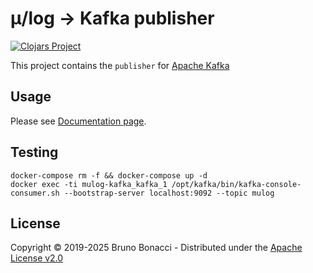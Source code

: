 # μ/log -> Kafka publisher
[![Clojars Project](https://img.shields.io/clojars/v/com.brunobonacci/mulog-kafka.svg)](https://clojars.org/com.brunobonacci/mulog-kafka)


This project contains the `publisher` for [Apache Kafka](https://kafka.apache.org/)


## Usage

Please see [Documentation page](../doc/publishers/kafka-publisher.md).

## Testing

``` shell
docker-compose rm -f && docker-compose up -d
docker exec -ti mulog-kafka_kafka_1 /opt/kafka/bin/kafka-console-consumer.sh --bootstrap-server localhost:9092 --topic mulog
```

## License

Copyright © 2019-2025 Bruno Bonacci - Distributed under the [Apache License v2.0](http://www.apache.org/licenses/LICENSE-2.0)
